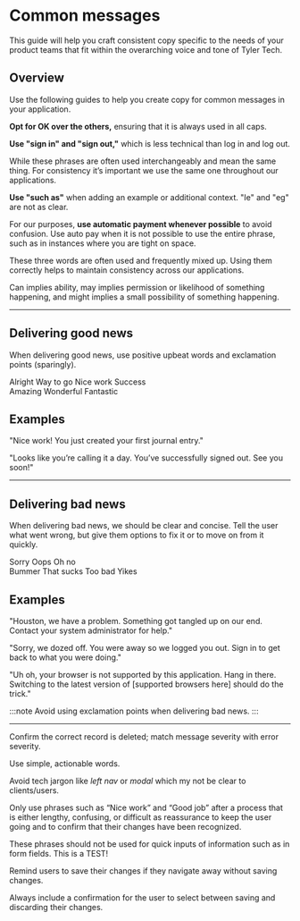 # Common messages

This guide will help you craft consistent copy specific to the needs of your product teams that fit within the overarching voice and tone of Tyler Tech.

## Overview 

Use the following guides to help you create copy for common messages in your application.

<ToneDef name="Okay, OK, and O.K." doValue="OK" dontValue="&#34;Okay,&#34; &#34;O.K.&#34;">

**Opt for ​OK​ over the others,** ensuring that it is always used in all caps.

</ToneDef>

<ToneDef name="Sign in / sign out and log in / log out" doValue="&#34;Sign in,&#34; &#34;sign out&#34;" dontValue="&#34;Sign-in,&#34; &#34;Sign off,&#34; &#34;Login,&#34; &#34;Logoff,&#34; &#34;Log-on,&#34; &#34;Log on&#34;">

**Use ​"sign in​" and ​"sign out,"**​ which is less technical than ​log in​ and ​log out.

While these phrases are often used interchangeably and mean the same thing. For consistency it’s important we use the same one throughout our applications.

</ToneDef>

<ToneDef name="Such as, ie, eg" doValue="&#34;Such as&#34;" dontValue="&#34;Ie,&#34; &#34;Eg,&#34;">

**Use ​"such as"** ​when adding an example or additional context. &#34;I​e&#34;​ and ​&#34;eg​&#34; are not as clear.

</ToneDef>

<ToneDef name="Auto pay, auto-pay, and autopay" doValue="&#34;Automatic payment,&#34; &#34;auto pay&#34;" dontValue="&#34;auto-pay,&#34; &#34;autopay&#34;">

For our purposes, **use ​automatic payment​ whenever possible** to avoid confusion. Use a​uto pay when it is not possible to use the entire phrase, such as in instances where you are tight on space.

</ToneDef>

<ToneDef name="Can, may, and might" doValue="&#34;Can you see my screen?&#34; &#34;Can you fix this bug today?&#34; &#34;May I borrow your book?&#34; &#34;It looks like the sun might come out today after all.&#34;" dontValue="&#34; &#34;">

These three words are often used and frequently mixed up. Using them correctly helps to maintain consistency across our applications.

Can​ implies ability, m​ay​ implies permission or likelihood of something happening, and m​ight implies a small possibility of something happening.

</ToneDef>

---

## Delivering good news

When delivering good news, use positive upbeat words and exclamation points (sparingly).

<Columns columns="two" type="equal" denseSpacing={true}>
  <div>
    <DoDontGrid titleText="Use">
      <DoDontTextSection>
        <DoDontText type="do">Alright</DoDontText>
        <DoDontText type="do">Way to go</DoDontText>
        <DoDontText type="do">Nice work</DoDontText>
        <DoDontText type="do">Success</DoDontText>
      </DoDontTextSection>
    </DoDontGrid>
  </div>

  <div>
    <DoDontGrid titleText="Don't use">
      <DoDontTextSection>
        <DoDontText type="dont">Amazing</DoDontText>
        <DoDontText type="dont">Wonderful</DoDontText>
        <DoDontText type="dont">Fantastic</DoDontText>
      </DoDontTextSection>
    </DoDontGrid>
  </div>
</Columns>

## Examples

"Nice work! You just created your first journal entry."

"Looks like you’re calling it a day. You’ve successfully signed out. See you soon!"

---

## Delivering bad news

When delivering bad news, we should be clear and concise. Tell the user what went wrong, but give them options to fix it or to move on from it quickly.

<Columns columns="two" type="equal">
  <div>
    <DoDontGrid titleText="Use">
      <DoDontTextSection>
        <DoDontText type="do">Sorry</DoDontText>
        <DoDontText type="do">Oops</DoDontText>
        <DoDontText type="do">Oh no</DoDontText>
      </DoDontTextSection>
    </DoDontGrid>
  </div>

  <div>
    <DoDontGrid titleText="Don't use">
      <DoDontTextSection>
        <DoDontText type="dont">Bummer</DoDontText>
        <DoDontText type="dont">That sucks</DoDontText>
        <DoDontText type="dont">Too bad</DoDontText>
        <DoDontText type="dont">Yikes</DoDontText>
      </DoDontTextSection>
    </DoDontGrid>
  </div>
</Columns>

## Examples

"Houston, we have a problem. Something got tangled up on our end. Contact your system administrator for help."

"Sorry, we dozed off. You were away so we logged you out. Sign in to get back to what you were doing."

"Uh oh, your browser is not supported by this application. Hang in there. Switching to the latest version of [supported browsers here] should do the trick."

:::note
Avoid using exclamation points when delivering bad news.
:::

---
  
<ToneDef name="Deleting a record" doValue="&#34;Delete this record?&#34;,  &#34;Once it’s gone, it’s gone. Deleting this document will remove it from all linked accounts. Are you sure you want to delete it?&#34;" dontValue="&#34;Do you really want to delete this document?&#34;">

Confirm the correct record is deleted; match message severity with error severity.

</ToneDef>
  
<ToneDef name="Simple commands" doValue="&#34;Save,&#34; &#34;Continue,&#34; &#34;Next,&#34; &#34;Select,&#34; &#34;Delete&#34;" dontValue="Click items in the left nav to explore the product.">

Use simple, actionable words. 

Avoid tech jargon like *left nav* or *modal* which my not be clear to clients/users.

</ToneDef>
  
<ToneDef name="Success messages" doValue="&#34;Looking good! Make edits to your profile anytime by clicking on your name.&#34;, &#34;Nice work! Drag and drop to continue building out your teams.&#34;" dontValue="&#34;Thanks for entering your password!&#34;">

Only use phrases such as “Nice work” and “Good job” after a process that is either lengthy, confusing, or difficult as reassurance to keep the user going and to confirm that their changes have been recognized.

These phrases should not be used for quick inputs of information such as in form fields. This is a TEST!

</ToneDef>
  
<ToneDef name="Unsaved changes" doValue="&#34;Hold up! You have unsaved changes. Do you want to save before you go?&#34; &#34; Save changes?&#34;" dontValue="&#34;Unsaved changes!&#34;">

Remind users to save their changes if they navigate away without saving changes. 

Always include a confirmation for the user to select between saving and discarding their changes.

</ToneDef>
  